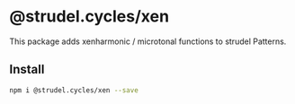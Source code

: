 # @strudel.cycles/xen

This package adds xenharmonic / microtonal functions to strudel Patterns.

## Install

```sh
npm i @strudel.cycles/xen --save
```
